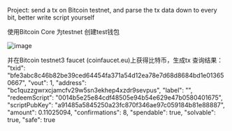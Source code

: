 Project: send a tx on Bitcoin testnet, and parse the tx data down to every bit, better write script yourself

使用Bitcoin Core 为testnet
创建test钱包

![image](https://user-images.githubusercontent.com/105588850/181683438-37927af9-68d2-4db0-a441-22d0fc6858d9.png)

并在Bitcoin testnet3 faucet (coinfaucet.eu)上获得比特币，生成tx
查询结果：
  "txid": "bfe3abc8c46b82be39ced64454fa371a54d12ea78e7d68d8684bd1e013650667",
  "vout": 1,
  "address": "bc1quzzgwrxcjamcfv29w5sn3ekhep4xzdr9sevpus",
  "label": "",
  "redeemScript": "0014b5e25e84cdf48505e94b54e629e47b0580401675",
  "scriptPubKey": "a91485a5845250a23fc870f346ae97c059184b81e88887",
  "amount": 0.11025094,
  "confirmations": 8,
  "spendable": true,
  "solvable": true,
  "safe": true
